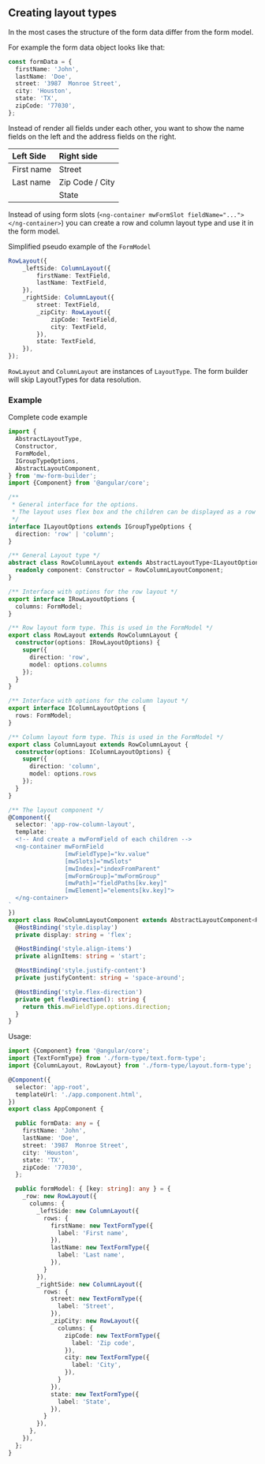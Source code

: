 ## Creating layout types
In the most cases the structure of the form data differ from the form model. 

For example the form data object looks like that:
```typescript
const formData = {
  firstName: 'John',
  lastName: 'Doe',
  street: '3987  Monroe Street',
  city: 'Houston',
  state: 'TX',
  zipCode: '77030',
};
```

Instead of render all fields under each other, you want to show the name fields on the left
and the address fields on the right.

| Left Side  | Right side      |
| :--------- | :-------------- |
| First name | Street          |
| Last name  | Zip Code / City |
|            | State           |

Instead of using form slots (`<ng-container mwFormSlot fieldName="..."></ng-container>`) you can create 
a row and column layout type and use it in the form model.

Simplified pseudo example of the `FormModel` 
```typescript
RowLayout({
    _leftSide: ColumnLayout({
        firstName: TextField,
        lastName: TextField,
    }),
    _rightSide: ColumnLayout({
        street: TextField,
        _zipCity: RowLayout({
            zipCode: TextField,
            city: TextField,        
        }),
        state: TextField,
    }),
});
```
`RowLayout` and `ColumnLayout` are instances of `LayoutType`.
The form builder will skip LayoutTypes for data resolution.

### Example
Complete code example
```typescript
import {
  AbstractLayoutType,
  Constructor,
  FormModel,
  IGroupTypeOptions,
  AbstractLayoutComponent,
} from 'mw-form-builder';
import {Component} from '@angular/core';

/**
 * General interface for the options.
 * The layout uses flex box and the children can be displayed as a row or a column
 */
interface ILayoutOptions extends IGroupTypeOptions {
  direction: 'row' | 'column';
}

/** General Layout type */
abstract class RowColumnLayout extends AbstractLayoutType<ILayoutOptions> {
  readonly component: Constructor = RowColumnLayoutComponent;
}

/** Interface with options for the row layout */
export interface IRowLayoutOptions {
  columns: FormModel;
}

/** Row layout form type. This is used in the FormModel */
export class RowLayout extends RowColumnLayout {
  constructor(options: IRowLayoutOptions) {
    super({
      direction: 'row',
      model: options.columns
    });
  }
}

/** Interface with options for the column layout */
export interface IColumnLayoutOptions {
  rows: FormModel;
}

/** Column layout form type. This is used in the FormModel */
export class ColumnLayout extends RowColumnLayout {
  constructor(options: IColumnLayoutOptions) {
    super({
      direction: 'column',
      model: options.rows
    });
  }
}

/** The layout component */
@Component({
  selector: 'app-row-column-layout',
  template: `
  <!-- And create a mwFormField of each children -->
  <ng-container mwFormField
                [mwFieldType]="kv.value"
                [mwSlots]="mwSlots"
                [mwIndex]="indexFromParent"
                [mwFormGroup]="mwFormGroup"
                [mwPath]="fieldPaths[kv.key]"
                [mwElement]="elements[kv.key]">
  </ng-container>
`
})
export class RowColumnLayoutComponent extends AbstractLayoutComponent<RowColumnLayout> {
  @HostBinding('style.display')
  private display: string = 'flex';

  @HostBinding('style.align-items')
  private alignItems: string = 'start';

  @HostBinding('style.justify-content')
  private justifyContent: string = 'space-around';

  @HostBinding('style.flex-direction')
  private get flexDirection(): string {
    return this.mwFieldType.options.direction;
  }
}
```


Usage:
```typescript
import {Component} from '@angular/core';
import {TextFormType} from './form-type/text.form-type';
import {ColumnLayout, RowLayout} from './form-type/layout.form-type';

@Component({
  selector: 'app-root',
  templateUrl: './app.component.html',
})
export class AppComponent {

  public formData: any = {
    firstName: 'John',
    lastName: 'Doe',
    street: '3987  Monroe Street',
    city: 'Houston',
    state: 'TX',
    zipCode: '77030',
  };

  public formModel: { [key: string]: any } = {
    _row: new RowLayout({
      columns: {
        _leftSide: new ColumnLayout({
          rows: {
            firstName: new TextFormType({
              label: 'First name',
            }),
            lastName: new TextFormType({
              label: 'Last name',
            }),
          }
        }),
        _rightSide: new ColumnLayout({
          rows: {
            street: new TextFormType({
              label: 'Street',
            }),
            _zipCity: new RowLayout({
              columns: {
                zipCode: new TextFormType({
                  label: 'Zip code',
                }),
                city: new TextFormType({
                  label: 'City',
                }),
              }
            }),
            state: new TextFormType({
              label: 'State',
            }),
          }
        }),
      },
    }),
  };
}
```
